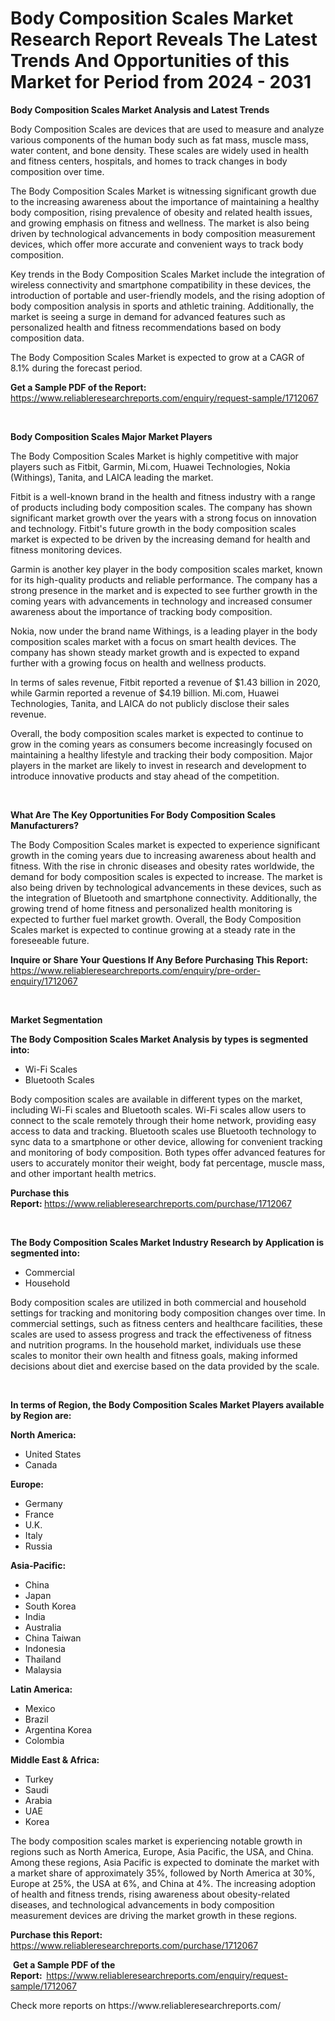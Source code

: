 <p><h1>Body Composition Scales Market Research Report Reveals The Latest Trends And Opportunities of this Market for Period from 2024 - 2031</h1></p><p><strong>Body Composition Scales Market Analysis and Latest Trends</strong></p>
<p><p>Body Composition Scales are devices that are used to measure and analyze various components of the human body such as fat mass, muscle mass, water content, and bone density. These scales are widely used in health and fitness centers, hospitals, and homes to track changes in body composition over time.</p><p>The Body Composition Scales Market is witnessing significant growth due to the increasing awareness about the importance of maintaining a healthy body composition, rising prevalence of obesity and related health issues, and growing emphasis on fitness and wellness. The market is also being driven by technological advancements in body composition measurement devices, which offer more accurate and convenient ways to track body composition.</p><p>Key trends in the Body Composition Scales Market include the integration of wireless connectivity and smartphone compatibility in these devices, the introduction of portable and user-friendly models, and the rising adoption of body composition analysis in sports and athletic training. Additionally, the market is seeing a surge in demand for advanced features such as personalized health and fitness recommendations based on body composition data.</p><p>The Body Composition Scales Market is expected to grow at a CAGR of 8.1% during the forecast period.</p></p>
<p><strong>Get a Sample PDF of the Report:&nbsp;</strong> <a href="https://www.reliableresearchreports.com/enquiry/request-sample/1712067">https://www.reliableresearchreports.com/enquiry/request-sample/1712067</a></p>
<p>&nbsp;</p>
<p><strong>Body Composition Scales Major Market Players</strong></p>
<p><p>The Body Composition Scales Market is highly competitive with major players such as Fitbit, Garmin, Mi.com, Huawei Technologies, Nokia (Withings), Tanita, and LAICA leading the market. </p><p>Fitbit is a well-known brand in the health and fitness industry with a range of products including body composition scales. The company has shown significant market growth over the years with a strong focus on innovation and technology. Fitbit's future growth in the body composition scales market is expected to be driven by the increasing demand for health and fitness monitoring devices.</p><p>Garmin is another key player in the body composition scales market, known for its high-quality products and reliable performance. The company has a strong presence in the market and is expected to see further growth in the coming years with advancements in technology and increased consumer awareness about the importance of tracking body composition.</p><p>Nokia, now under the brand name Withings, is a leading player in the body composition scales market with a focus on smart health devices. The company has shown steady market growth and is expected to expand further with a growing focus on health and wellness products.</p><p>In terms of sales revenue, Fitbit reported a revenue of $1.43 billion in 2020, while Garmin reported a revenue of $4.19 billion. Mi.com, Huawei Technologies, Tanita, and LAICA do not publicly disclose their sales revenue. </p><p>Overall, the body composition scales market is expected to continue to grow in the coming years as consumers become increasingly focused on maintaining a healthy lifestyle and tracking their body composition. Major players in the market are likely to invest in research and development to introduce innovative products and stay ahead of the competition.</p></p>
<p>&nbsp;</p>
<p><strong>What Are The Key Opportunities For Body Composition Scales Manufacturers?</strong></p>
<p><p>The Body Composition Scales market is expected to experience significant growth in the coming years due to increasing awareness about health and fitness. With the rise in chronic diseases and obesity rates worldwide, the demand for body composition scales is expected to increase. The market is also being driven by technological advancements in these devices, such as the integration of Bluetooth and smartphone connectivity. Additionally, the growing trend of home fitness and personalized health monitoring is expected to further fuel market growth. Overall, the Body Composition Scales market is expected to continue growing at a steady rate in the foreseeable future.</p></p>
<p><strong>Inquire or Share Your Questions If Any Before Purchasing This Report:</strong> <a href="https://www.reliableresearchreports.com/enquiry/pre-order-enquiry/1712067">https://www.reliableresearchreports.com/enquiry/pre-order-enquiry/1712067</a></p>
<p>&nbsp;</p>
<p><strong>Market Segmentation</strong></p>
<p><strong>The Body Composition Scales Market Analysis by types is segmented into:</strong></p>
<p><ul><li>Wi-Fi Scales</li><li>Bluetooth Scales</li></ul></p>
<p><p>Body composition scales are available in different types on the market, including Wi-Fi scales and Bluetooth scales. Wi-Fi scales allow users to connect to the scale remotely through their home network, providing easy access to data and tracking. Bluetooth scales use Bluetooth technology to sync data to a smartphone or other device, allowing for convenient tracking and monitoring of body composition. Both types offer advanced features for users to accurately monitor their weight, body fat percentage, muscle mass, and other important health metrics.</p></p>
<p><strong>Purchase this Report:&nbsp;</strong><a href="https://www.reliableresearchreports.com/purchase/1712067">https://www.reliableresearchreports.com/purchase/1712067</a></p>
<p>&nbsp;</p>
<p><strong>The Body Composition Scales Market Industry Research by Application is segmented into:</strong></p>
<p><ul><li>Commercial</li><li>Household</li></ul></p>
<p><p>Body composition scales are utilized in both commercial and household settings for tracking and monitoring body composition changes over time. In commercial settings, such as fitness centers and healthcare facilities, these scales are used to assess progress and track the effectiveness of fitness and nutrition programs. In the household market, individuals use these scales to monitor their own health and fitness goals, making informed decisions about diet and exercise based on the data provided by the scale.</p></p>
<p>&nbsp;</p>
<p><strong>In terms of Region, the Body Composition Scales Market Players available by Region are:</strong></p>
<p>
    <p> <strong> North America: </strong>
        <ul>
            <li>United States</li>
            <li>Canada</li>
        </ul>
        </p> 
    <p> <strong> Europe: </strong>
        <ul>
            <li>Germany</li>
            <li>France</li>
            <li>U.K.</li>
            <li>Italy</li>
            <li>Russia</li>
        </ul>
        </p> 
    <p> <strong> Asia-Pacific: </strong>
        <ul>
            <li>China</li>
            <li>Japan</li>
            <li>South Korea</li>
            <li>India</li>
            <li>Australia</li>
            <li>China Taiwan</li>
            <li>Indonesia</li>
            <li>Thailand</li>
            <li>Malaysia</li>
        </ul>
        </p> 
    <p> <strong> Latin America: </strong>
        <ul>
            <li>Mexico</li>
            <li>Brazil</li>
            <li>Argentina Korea</li>
            <li>Colombia</li>
        </ul>
        </p> 
    <p> <strong> Middle East & Africa: </strong>
        <ul>
            <li>Turkey</li>
            <li>Saudi</li>
            <li>Arabia</li>
            <li>UAE</li>
            <li>Korea</li>
        </ul>
    </p>
    </p>
<p><p>The body composition scales market is experiencing notable growth in regions such as North America, Europe, Asia Pacific, the USA, and China. Among these regions, Asia Pacific is expected to dominate the market with a market share of approximately 35%, followed by North America at 30%, Europe at 25%, the USA at 6%, and China at 4%. The increasing adoption of health and fitness trends, rising awareness about obesity-related diseases, and technological advancements in body composition measurement devices are driving the market growth in these regions.</p></p>
<p><strong>Purchase this Report: </strong><a href="https://www.reliableresearchreports.com/purchase/1712067">https://www.reliableresearchreports.com/purchase/1712067</a></p>
<p>&nbsp;<strong>Get a Sample PDF of the Report:&nbsp;&nbsp;</strong><a href="https://www.reliableresearchreports.com/enquiry/request-sample/1712067">https://www.reliableresearchreports.com/enquiry/request-sample/1712067</a></p>
<p><strong></strong></p>
<p>Check more reports on https://www.reliableresearchreports.com/</p>